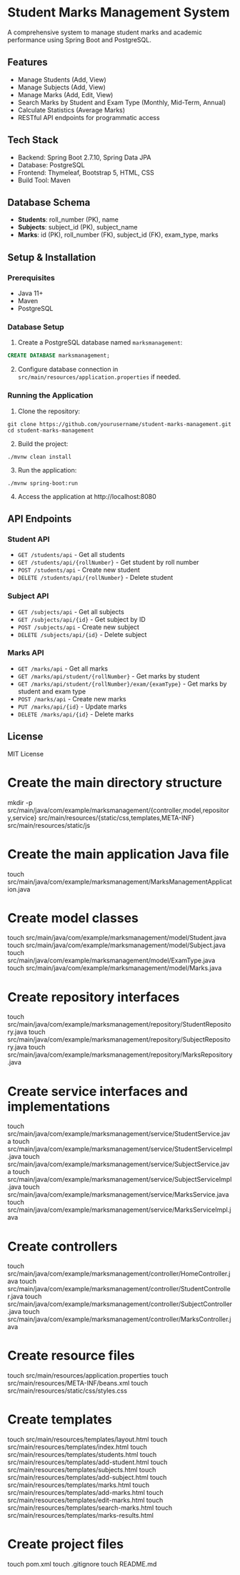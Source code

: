 # Student Marks Management System

A comprehensive system to manage student marks and academic performance using Spring Boot and PostgreSQL.

## Features

- Manage Students (Add, View)
- Manage Subjects (Add, View)
- Manage Marks (Add, Edit, View)
- Search Marks by Student and Exam Type (Monthly, Mid-Term, Annual)
- Calculate Statistics (Average Marks)
- RESTful API endpoints for programmatic access

## Tech Stack

- Backend: Spring Boot 2.7.10, Spring Data JPA
- Database: PostgreSQL
- Frontend: Thymeleaf, Bootstrap 5, HTML, CSS
- Build Tool: Maven

## Database Schema

- **Students**: roll_number (PK), name
- **Subjects**: subject_id (PK), subject_name
- **Marks**: id (PK), roll_number (FK), subject_id (FK), exam_type, marks

## Setup & Installation

### Prerequisites

- Java 11+
- Maven
- PostgreSQL

### Database Setup

1. Create a PostgreSQL database named `marksmanagement`:

```sql
CREATE DATABASE marksmanagement;
```

2. Configure database connection in `src/main/resources/application.properties` if needed.

### Running the Application

1. Clone the repository:

```
git clone https://github.com/yourusername/student-marks-management.git
cd student-marks-management
```

2. Build the project:

```
./mvnw clean install
```

3. Run the application:

```
./mvnw spring-boot:run
```

4. Access the application at http://localhost:8080

## API Endpoints

### Student API

- `GET /students/api` - Get all students
- `GET /students/api/{rollNumber}` - Get student by roll number
- `POST /students/api` - Create new student
- `DELETE /students/api/{rollNumber}` - Delete student

### Subject API

- `GET /subjects/api` - Get all subjects
- `GET /subjects/api/{id}` - Get subject by ID
- `POST /subjects/api` - Create new subject
- `DELETE /subjects/api/{id}` - Delete subject

### Marks API

- `GET /marks/api` - Get all marks
- `GET /marks/api/student/{rollNumber}` - Get marks by student
- `GET /marks/api/student/{rollNumber}/exam/{examType}` - Get marks by student and exam type
- `POST /marks/api` - Create new marks
- `PUT /marks/api/{id}` - Update marks
- `DELETE /marks/api/{id}` - Delete marks

## License

MIT License

# Create the main directory structure

mkdir -p src/main/java/com/example/marksmanagement/{controller,model,repository,service} src/main/resources/{static/css,templates,META-INF} src/main/resources/static/js

# Create the main application Java file

touch src/main/java/com/example/marksmanagement/MarksManagementApplication.java

# Create model classes

touch src/main/java/com/example/marksmanagement/model/Student.java
touch src/main/java/com/example/marksmanagement/model/Subject.java
touch src/main/java/com/example/marksmanagement/model/ExamType.java
touch src/main/java/com/example/marksmanagement/model/Marks.java

# Create repository interfaces

touch src/main/java/com/example/marksmanagement/repository/StudentRepository.java
touch src/main/java/com/example/marksmanagement/repository/SubjectRepository.java
touch src/main/java/com/example/marksmanagement/repository/MarksRepository.java

# Create service interfaces and implementations

touch src/main/java/com/example/marksmanagement/service/StudentService.java
touch src/main/java/com/example/marksmanagement/service/StudentServiceImpl.java
touch src/main/java/com/example/marksmanagement/service/SubjectService.java
touch src/main/java/com/example/marksmanagement/service/SubjectServiceImpl.java
touch src/main/java/com/example/marksmanagement/service/MarksService.java
touch src/main/java/com/example/marksmanagement/service/MarksServiceImpl.java

# Create controllers

touch src/main/java/com/example/marksmanagement/controller/HomeController.java
touch src/main/java/com/example/marksmanagement/controller/StudentController.java
touch src/main/java/com/example/marksmanagement/controller/SubjectController.java
touch src/main/java/com/example/marksmanagement/controller/MarksController.java

# Create resource files

touch src/main/resources/application.properties
touch src/main/resources/META-INF/beans.xml
touch src/main/resources/static/css/styles.css

# Create templates

touch src/main/resources/templates/layout.html
touch src/main/resources/templates/index.html
touch src/main/resources/templates/students.html
touch src/main/resources/templates/add-student.html
touch src/main/resources/templates/subjects.html
touch src/main/resources/templates/add-subject.html
touch src/main/resources/templates/marks.html
touch src/main/resources/templates/add-marks.html
touch src/main/resources/templates/edit-marks.html
touch src/main/resources/templates/search-marks.html
touch src/main/resources/templates/marks-results.html

# Create project files

touch pom.xml
touch .gitignore
touch README.md
